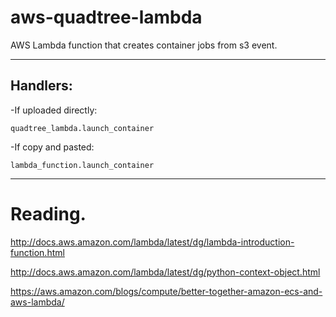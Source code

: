 # aws-quadtree-lambda
AWS Lambda function that creates container jobs from s3 event.

--------------------

## Handlers:

-If uploaded directly:

`quadtree_lambda.launch_container`

-If copy and pasted:

`lambda_function.launch_container`


--------------------

# Reading.

http://docs.aws.amazon.com/lambda/latest/dg/lambda-introduction-function.html

http://docs.aws.amazon.com/lambda/latest/dg/python-context-object.html

https://aws.amazon.com/blogs/compute/better-together-amazon-ecs-and-aws-lambda/